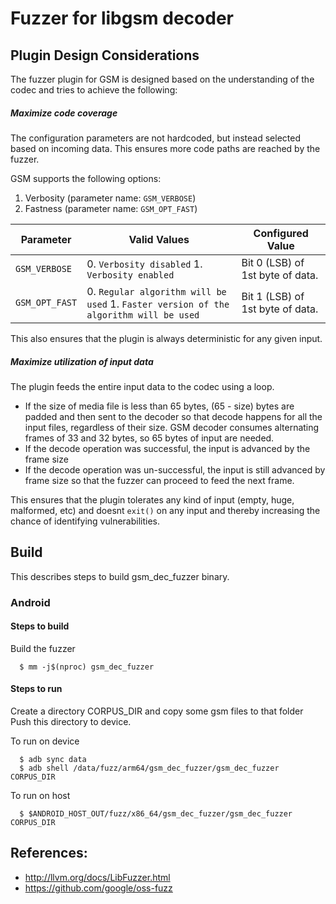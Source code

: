 # Fuzzer for libgsm decoder

## Plugin Design Considerations
The fuzzer plugin for GSM is designed based on the understanding of the
codec and tries to achieve the following:

##### Maximize code coverage
The configuration parameters are not hardcoded, but instead selected based on
incoming data. This ensures more code paths are reached by the fuzzer.

GSM supports the following options:
1. Verbosity (parameter name: `GSM_VERBOSE`)
2. Fastness (parameter name: `GSM_OPT_FAST`)

| Parameter| Valid Values| Configured Value|
|------------- |-------------| ----- |
| `GSM_VERBOSE` | 0. `Verbosity disabled` 1. `Verbosity enabled` | Bit 0 (LSB) of 1st byte of data. |
| `GSM_OPT_FAST`   | 0. `Regular algorithm will be used` 1. `Faster version of the algorithm will be used`  | Bit 1 (LSB) of 1st byte of data. |

This also ensures that the plugin is always deterministic for any given input.

##### Maximize utilization of input data
The plugin feeds the entire input data to the codec using a loop.
 * If the size of media file is less than 65 bytes, (65 - size) bytes are padded and then sent to
 the decoder so that decode happens for all the input files, regardless of their size.
 GSM decoder consumes alternating frames of 33 and 32 bytes, so 65 bytes of input are needed.
 * If the decode operation was successful, the input is advanced by the frame size
 * If the decode operation was un-successful, the input is still advanced by frame size so
that the fuzzer can proceed to feed the next frame.

This ensures that the plugin tolerates any kind of input (empty, huge,
malformed, etc) and doesnt `exit()` on any input and thereby increasing the
chance of identifying vulnerabilities.

## Build

This describes steps to build gsm_dec_fuzzer binary.

### Android

#### Steps to build
Build the fuzzer
```
  $ mm -j$(nproc) gsm_dec_fuzzer
```

#### Steps to run
Create a directory CORPUS_DIR and copy some gsm files to that folder
Push this directory to device.

To run on device
```
  $ adb sync data
  $ adb shell /data/fuzz/arm64/gsm_dec_fuzzer/gsm_dec_fuzzer CORPUS_DIR
```
To run on host
```
  $ $ANDROID_HOST_OUT/fuzz/x86_64/gsm_dec_fuzzer/gsm_dec_fuzzer CORPUS_DIR
```

## References:
 * http://llvm.org/docs/LibFuzzer.html
 * https://github.com/google/oss-fuzz
